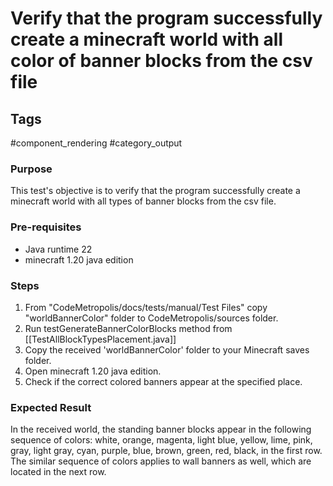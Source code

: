 # Verify that the program successfully create a minecraft world with all color of banner blocks from the csv file

## Tags
#component_rendering #category_output

### Purpose
This test's objective is to verify that the program successfully create a minecraft world with all types of banner blocks from the csv file.

### Pre-requisites
- Java runtime 22
- minecraft 1.20 java edition


### Steps
1. From "CodeMetropolis/docs/tests/manual/Test Files" copy "worldBannerColor" folder to CodeMetropolis/sources folder.
2. Run testGenerateBannerColorBlocks method from [[TestAllBlockTypesPlacement.java]]
3. Copy the received 'worldBannerColor' folder to your Minecraft saves folder.
4. Open minecraft 1.20 java edition.
5. Check if the correct colored banners appear at the specified place.

### Expected Result
In the received world, the standing banner blocks appear in the following sequence of colors: white, orange, magenta, light blue, yellow, lime, pink, gray, light gray, cyan, purple, blue, brown, green, red, black, in the first row. The similar sequence of colors applies to wall banners as well, which are located in the next row.
